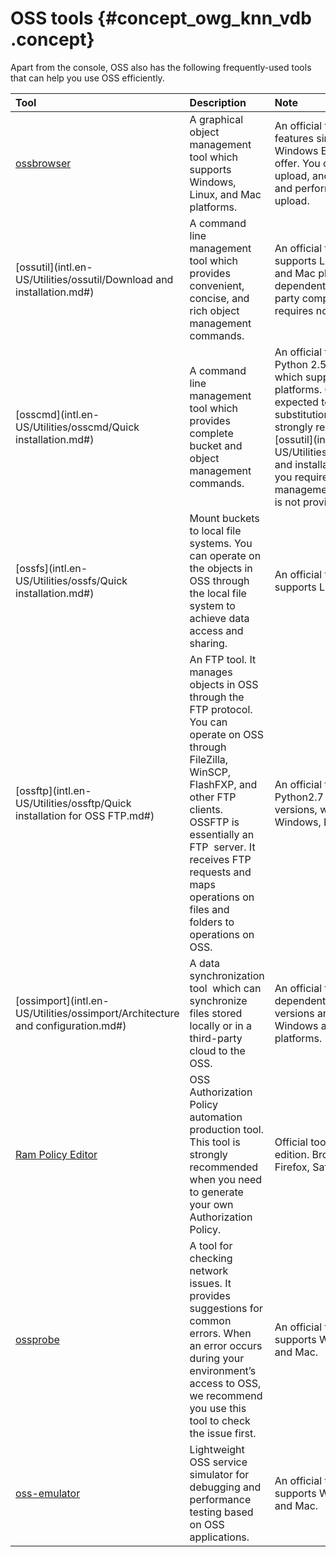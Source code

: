 # OSS tools {#concept_owg_knn_vdb .concept}

Apart from the console, OSS also has the following frequently-used tools that can help you use OSS efficiently.

|Tool|Description|Note|
|:---|:----------|:---|
|[ossbrowser](intl.en-US//ossbrowser.md#)|A graphical object management tool which supports Windows, Linux, and Mac platforms.|An official tool providing features similar to what Windows Explorer has to offer. You can easily browse, upload, and download files, and perform resumable upload.|
|[ossutil](intl.en-US/Utilities/ossutil/Download and installation.md#)|A command line management tool which provides convenient, concise, and rich object management commands.|An official tool which supports Linux, Windows, and Mac platforms. It is not dependent on any third-party components and requires no installation.|
|[osscmd](intl.en-US/Utilities/osscmd/Quick installation.md#)|A command line management tool which provides complete bucket and object management commands.|An official tool  based on Python 2.5 to  2.7 versions, which supports multiple platforms. OSSutil is expected to become a future substitution of OSScmd. We strongly recommend [ossutil](intl.en-US/Utilities/ossutil/Download and installation.md#) unless you require the bucket management feature which is not provided in OSSutil.|
|[ossfs](intl.en-US/Utilities/ossfs/Quick installation.md#)|Mount buckets to local file systems. You can operate on the objects in OSS through the local file system to achieve data access and sharing.|An official tool which supports Linux.|
|[ossftp](intl.en-US/Utilities/ossftp/Quick installation for OSS FTP.md#)|An FTP tool. It manages objects in OSS through the FTP protocol. You can operate on OSS through FileZilla, WinSCP, FlashFXP, and other FTP clients.  OSSFTP is essentially an FTP  server. It receives FTP requests and maps operations on files and folders to operations on OSS.|An official tool based on Python2.7 and later versions, which supports Windows, Linux, and Mac.|
|[ossimport](intl.en-US/Utilities/ossimport/Architecture and configuration.md#)|A data synchronization tool  which can synchronize files stored locally or in a third-party cloud to the OSS.|An official tool. It is dependent on JRE7 or later versions and supports Windows and Linux platforms.|
|[Ram Policy Editor](http://gosspublic.alicdn.com/ram-policy-editor/index.html)|OSS Authorization Policy automation production tool. This tool is strongly recommended when you need to generate your own Authorization Policy.|Official tools. Web page edition. Browser chrome, Firefox, Safari are supported.|
|[ossprobe](intl.en-US/Utilities/ossprobe.md#)|A tool for checking network issues. It provides suggestions for common errors. When an error occurs during your environment’s access to OSS, we recommend you use this tool to check the issue first.|An official tool which supports Windows, Linux, and Mac.|
|[oss-emulator](https://github.com/aliyun/oss-emulator)|Lightweight OSS service simulator for debugging and performance testing based on OSS applications.|An official tool which supports Windows, Linux, and Mac.|

